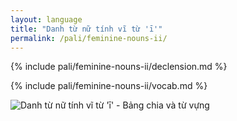 ```yaml
---
layout: language
title: "Danh từ nữ tính vĩ từ 'ī'"
permalink: /pali/feminine-nouns-ii/
---
```


{% include pali/feminine-nouns-ii/declension.md %}

{% include pali/feminine-nouns-ii/vocab.md %}

![Danh từ nữ tính vĩ từ 'ī' - Bảng chia và từ vựng](../../../assets/images/feminine-nouns-ii-vocabulary.png)